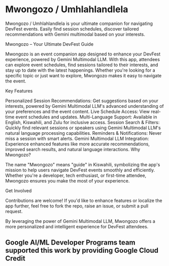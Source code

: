 # Mwongozo / Umhlahlandlela
Mwongozo / Umhlahlandlela  is your ultimate companion for navigating DevFest events. Easily find session schedules, discover tailored recommendations with Gemini multimodal based on your interests. 

Mwongozo – Your Ultimate DevFest Guide

Mwongozo is an event companion app designed to enhance your DevFest experience, powered by Gemini Multimodal LLM. With this app, attendees can explore event schedules, find sessions tailored to their interests, and stay up to date with the latest happenings. Whether you're looking for a specific topic or just want to explore, Mwongozo makes it easy to navigate the event.

Key Features

Personalized Session Recommendations: Get suggestions based on your interests, powered by Gemini Multimodal LLM's advanced understanding of your preferences and the event content.
Live Schedule Access: View real-time event schedules and updates.
Multi-Language Support: Available in English, Kiswahili, and Zulu for inclusive access.
Session Search & Filters: Quickly find relevant sessions or speakers using Gemini Multimodal LLM's natural language processing capabilities.
Reminders & Notifications: Never miss a session with smart alerts.
Gemini Multimodal LLM Integration: Experience enhanced features like more accurate recommendations, improved search results, and natural language interactions.
Why Mwongozo?

The name "Mwongozo" means "guide" in Kiswahili, symbolizing the app's mission to help users navigate DevFest events smoothly and efficiently. Whether you're a developer, tech enthusiast, or first-time attendee, Mwongozo ensures you make the most of your experience.

Get Involved

Contributions are welcome! If you'd like to enhance features or localize the app further, feel free to fork the repo, raise an issue, or submit a pull request.

By leveraging the power of Gemini Multimodal LLM, Mwongozo offers a more personalized and intelligent experience for DevFest attendees.


## Google AI/ML Developer Programs team supported this work by providing Google Cloud Credit
